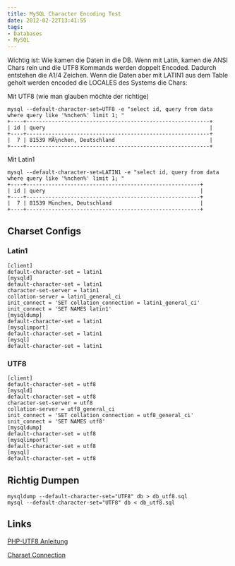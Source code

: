 ```yaml
---
title: MySQL Character Encoding Test
date: 2012-02-22T13:41:55
tags:
- Databases
- MySQL
---
```


Wichtig ist: Wie kamen die Daten in die DB. Wenn mit Latin, kamen die ANSI
Chars rein und die UTF8 Kommands werden doppelt Encoded. Dadurch entstehen
die A1/4 Zeichen. Wenn die Daten aber mit LATIN1 aus dem Table geholt
werden encoded die LOCALES des Systems die Chars:

Mit UTF8 (wie man glauben möchte der richtige)

```
mysql --default-character-set=UTF8 -e "select id, query from data where query like '%nchen%' limit 1; "
+----+----------------------------------------------------------+
| id | query                                                    |
+----+----------------------------------------------------------+
|  7 | 81539 MÃ¼nchen, Deutschland                              |
+----+----------------------------------------------------------+
```

Mit Latin1

```
mysql --default-character-set=LATIN1 -e "select id, query from data where query like '%nchen%' limit 1; "
+----+-------------------------------------------------------+
| id | query                                                 |
+----+-------------------------------------------------------+
|  7 | 81539 München, Deutschland                            |
+----+-------------------------------------------------------+
```

## Charset Configs

### Latin1

```
[client]
default-character-set = latin1
[mysqld]
default-character-set = latin1
character-set-server = latin1
collation-server = latin1_general_ci
init_connect = 'SET collation_connection = latin1_general_ci'
init_connect = 'SET NAMES latin1'
[mysqldump]
default-character-set = latin1
[mysqlimport]
default-character-set = latin1
[mysql]
default-character-set = latin1
```

### UTF8

```
[client]
default-character-set = utf8
[mysqld]
default-character-set = utf8
character-set-server = utf8
collation-server = utf8_general_ci
init_connect = 'SET collation_connection = utf8_general_ci'
init_connect = 'SET NAMES utf8'
[mysqldump]
default-character-set = utf8
[mysqlimport]
default-character-set = utf8
[mysql]
default-character-set = utf8
```

## Richtig Dumpen

```
mysqldump --default-character-set="UTF8" db > db_utf8.sql
mysql --default-character-set="UTF8" db < db_utf8.sql
```

## Links

[PHP-UTF8 Anleitung](http://www.gerd-riesselmann.de/softwareentwicklung/php-und-utf-8-eine-anleitung-teil-1-mysql)

[Charset Connection](http://dev.mysql.com/doc/refman/5.1/de/charset-connection.html)
